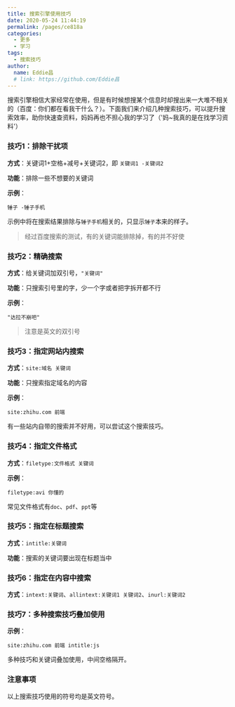 ```yaml
---
title: 搜索引擎使用技巧
date: 2020-05-24 11:44:19
permalink: /pages/ce818a
categories: 
  - 更多
  - 学习
tags: 
  - 搜索技巧
author: 
  name: Eddie昌
  # link: https://github.com/Eddie昌
---
```


搜索引擎相信大家经常在使用，但是有时候想搜某个信息时却搜出来一大堆不相关的（百度：你们都在看我干什么？）。下面我们来介绍几种搜索技巧，可以提升搜索效率，助你快速查资料，妈妈再也不担心我的学习了（'妈~我真的是在找学习资料'）


### 技巧1：排除干扰项
**方式**：关键词1+空格+减号+关键词2，即 `关键词1 -关键词2`

**功能**：排除一些不想要的关键词

**示例**：
```
锤子 -锤子手机
```
示例中将在搜索结果排除与`锤子手机`相关的，只显示`锤子`本来的样子。
> 经过百度搜索的测试，有的关键词能排除掉，有的并不好使


### 技巧2：精确搜索
**方式**：给关键词加双引号，`"关键词"`

**功能**：只搜索引号里的字，少一个字或者把字拆开都不行

**示例**：
```
"达拉不崩吧"
```
> 注意是英文的双引号

### 技巧3：指定网站内搜索
**方式**：`site:域名 关键词`

**功能**：只搜索指定域名的内容

**示例**：
```
site:zhihu.com 前端
```
有一些站内自带的搜索并不好用，可以尝试这个搜索技巧。

### 技巧4：指定文件格式
**方式**：`filetype:文件格式 关键词`

**示例**：
```
filetype:avi 你懂的
```
常见文件格式有`doc`、`pdf`、`ppt`等

### 技巧5：指定在标题搜索
**方式**：`intitle:关键词`

**功能**：搜索的关键词要出现在标题当中


### 技巧6：指定在内容中搜索
**方式**：`intext:关键词`、`allintext:关键词1 关键词2`、`inurl:关键词2`


### 技巧7：多种搜索技巧叠加使用
**示例**：
```
site:zhihu.com 前端 intitle:js
```
多种技巧和关键词叠加使用，中间空格隔开。


### 注意事项
以上搜索技巧使用的符号均是英文符号。



